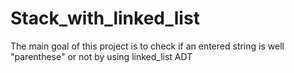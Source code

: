 # Stack_with_linked_list
The main goal of this project is to check if an entered string is well "parenthese" or not by using linked_list ADT
